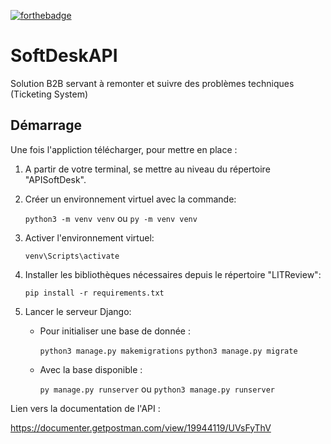 [![forthebadge](https://forthebadge.com/images/badges/made-with-python.svg)](https://forthebadge.com)

# SoftDeskAPI

Solution B2B servant à remonter et suivre des problèmes techniques (Ticketing System)


## Démarrage

Une fois l'appliction télécharger, pour mettre en place :

1. A partir de votre terminal, se mettre au niveau du répertoire "APISoftDesk".


2. Créer un environnement virtuel avec la commande:

   `python3 -m venv venv` ou `py -m venv venv`


3. Activer l'environnement virtuel:

   `venv\Scripts\activate`


4. Installer les bibliothèques nécessaires depuis le répertoire "LITReview":

   `pip install -r requirements.txt`


5. Lancer le serveur Django:
   - Pour initialiser une base de donnée :
   
   
      `python3 manage.py makemigrations`
      `python3 manage.py migrate` 

   - Avec la base disponible :
   
      
      `py manage.py runserver` ou `python3 manage.py runserver` 

Lien vers la documentation de l'API :

https://documenter.getpostman.com/view/19944119/UVsFyThV